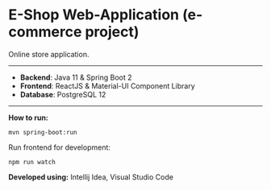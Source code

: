  # E-Shop Web-Application (e-commerce project)
 
 Online store application.
 
 ---
 * **Backend**: Java 11 & Spring Boot 2
 * **Frontend**: ReactJS & Material-UI Component Library
 * **Database**: PostgreSQL 12
 ---
 
**How to run:**

```
mvn spring-boot:run
```

Run frontend for development:

```
npm run watch
```
**Developed using:** Intellij Idea, Visual Studio Code
